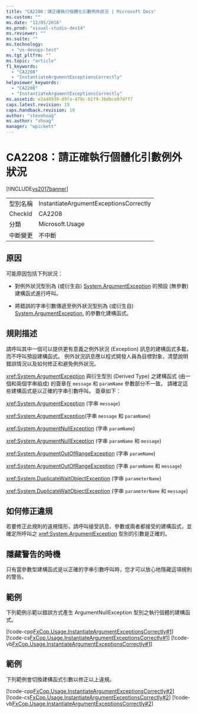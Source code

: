 ```yaml
---
title: "CA2208：請正確執行個體化引數例外狀況 | Microsoft Docs"
ms.custom: ""
ms.date: "12/05/2016"
ms.prod: "visual-studio-dev14"
ms.reviewer: ""
ms.suite: ""
ms.technology: 
  - "vs-devops-test"
ms.tgt_pltfrm: ""
ms.topic: "article"
f1_keywords: 
  - "CA2208"
  - "InstantiateArgumentExceptionsCorrectly"
helpviewer_keywords: 
  - "CA2208"
  - "InstantiateArgumentExceptionsCorrectly"
ms.assetid: e2a48939-d9fa-478c-b2f9-3bdbce07dff7
caps.latest.revision: 19
caps.handback.revision: 19
author: "stevehoag"
ms.author: "shoag"
manager: "wpickett"
---
```

# CA2208：請正確執行個體化引數例外狀況
[!INCLUDE[vs2017banner](../code-quality/includes/vs2017banner.md)]

|||  
|-|-|  
|型別名稱|InstantiateArgumentExceptionsCorrectly|  
|CheckId|CA2208|  
|分類|Microsoft.Usage|  
|中斷變更|不中斷|  
  
## 原因  
 可能原因包括下列狀況：  
  
-   對例外狀況型別為 \(或衍生自\) [System.ArgumentException](assetId:///System.ArgumentException?qualifyHint=True&autoUpgrade=True) 的預設 \(無參數\) 建構函式進行呼叫。  
  
-   將錯誤的字串引數傳遞至例外狀況型別為 \(或衍生自\) [System.ArgumentException.](assetId:///System.ArgumentException.?qualifyHint=True&autoUpgrade=True) 的參數化建構函式。  
  
## 規則描述  
 請呼叫其中一個可以提供更有意義之例外狀況 \(Exception\) 訊息的建構函式多載，而不呼叫預設建構函式。  例外狀況訊息應以程式開發人員為目標對象，清楚說明錯誤情況以及如何修正和避免例外狀況。  
  
 <xref:System.ArgumentException> 與衍生型別 \(Derived Type\) 之建構函式 \(由一個和兩個字串組成\) 的簽章在 `message` 和 `paramName` 參數部分不一致。  請確定這些建構函式是以正確的字串引數呼叫。  簽章如下：  
  
 <xref:System.ArgumentException> \(字串 `message`\)  
  
 <xref:System.ArgumentException>\(字串 `message` 和 `paramName`\)  
  
 <xref:System.ArgumentNullException> \(字串 `paramName`\)  
  
 <xref:System.ArgumentNullException> \(字串 `paramName` 和 `message`\)  
  
 <xref:System.ArgumentOutOfRangeException> \(字串 `paramName`\)  
  
 <xref:System.ArgumentOutOfRangeException> \(字串 `paramName` 和 `message`\)  
  
 <xref:System.DuplicateWaitObjectException> \(字串 `parameterName`\)  
  
 <xref:System.DuplicateWaitObjectException> \(字串 `parameterName` 和 `message`\)  
  
## 如何修正違規  
 若要修正此規則的違規情形，請呼叫接受訊息、參數或兩者都接受的建構函式，並確定所呼叫之 <xref:System.ArgumentException> 型別的引數是正確的。  
  
## 隱藏警告的時機  
 只有當參數型建構函式是以正確的字串引數呼叫時，您才可以放心地隱藏這項規則的警告。  
  
## 範例  
 下列範例示範以錯誤方式產生 ArgumentNullException 型別之執行個體的建構函式。  
  
 [!code-cpp[FxCop.Usage.InstantiateArgumentExceptionsCorrectly#1](../code-quality/codesnippet/CPP/ca2208-instantiate-argument-exceptions-correctly_1.cpp)]
 [!code-cs[FxCop.Usage.InstantiateArgumentExceptionsCorrectly#1](../code-quality/codesnippet/CSharp/ca2208-instantiate-argument-exceptions-correctly_1.cs)]
 [!code-vb[FxCop.Usage.InstantiateArgumentExceptionsCorrectly#1](../code-quality/codesnippet/VisualBasic/ca2208-instantiate-argument-exceptions-correctly_1.vb)]  
  
## 範例  
 下列範例會切換建構函式引數以修正以上違規。  
  
 [!code-cpp[FxCop.Usage.InstantiateArgumentExceptionsCorrectly#2](../code-quality/codesnippet/CPP/ca2208-instantiate-argument-exceptions-correctly_2.cpp)]
 [!code-cs[FxCop.Usage.InstantiateArgumentExceptionsCorrectly#2](../code-quality/codesnippet/CSharp/ca2208-instantiate-argument-exceptions-correctly_2.cs)]
 [!code-vb[FxCop.Usage.InstantiateArgumentExceptionsCorrectly#2](../code-quality/codesnippet/VisualBasic/ca2208-instantiate-argument-exceptions-correctly_2.vb)]